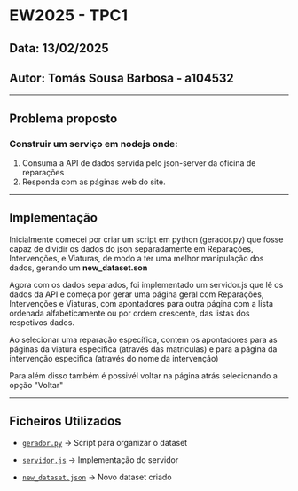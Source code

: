# **EW2025 - TPC1**

## **Data:** 13/02/2025 

## **Autor:** Tomás Sousa Barbosa - a104532

---
## **Problema proposto**

 ### Construir um serviço em nodejs onde: 

1. Consuma a API de dados servida pelo json-server da oficina de reparações
2. Responda com as páginas web do site.


---
## **Implementação**

Inicialmente comecei por criar um script em python (gerador.py) que fosse capaz de dividir os dados do json separadamente em Reparações, Intervenções, e Viaturas, de modo a ter uma melhor manipulação dos dados, gerando um **new_dataset.son**

Agora com os dados separados, foi implementado um servidor.js que lê os dados da API e começa por gerar uma página geral com Reparações, Intervenções e Viaturas, com apontadores para outra página com a lista ordenada alfabéticamente ou por ordem crescente, das listas dos respetivos dados.

Ao selecionar uma reparação específica, contem os apontadores para as páginas da viatura especifica (através das matrículas) e para a página da intervenção especifica (através do nome da intervenção)

Para além disso também é possivél voltar na página atrás selecionando a opção "Voltar"


---
## **Ficheiros Utilizados**

- [`gerador.py`](https://github.com/a104532/EW2025-A104532/blob/main/TPC1%3A%20A%20Oficina/gerador.py) → Script para organizar o dataset

- [`servidor.js`](https://github.com/a104532/EW2025-A104532/blob/main/TPC1%3A%20A%20Oficina/servidor.js) → Implementação do servidor

- [`new_dataset.json`](https://github.com/a104532/EW2025-A104532/blob/main/TPC1%3A%20A%20Oficina/new_dataset.json) → Novo dataset criado

